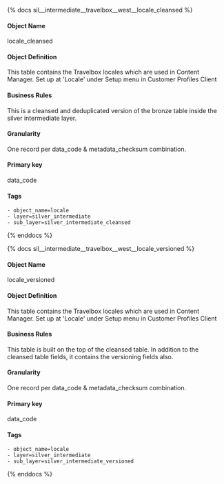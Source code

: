 {% docs sil__intermediate__travelbox__west__locale_cleansed %}

#### Object Name
locale_cleansed

#### Object Definition
This table contains the Travelbox locales which are used in Content Manager. Set up at &#39;Locale&#39; under Setup menu in Customer Profiles Client

#### Business Rules
This is a cleansed and deduplicated version of the bronze table inside the silver intermediate layer.

#### Granularity
One record per data_code & metadata_checksum combination.

#### Primary key
data_code

#### Tags
    - object_name=locale
    - layer=silver_intermediate
    - sub_layer=silver_intermediate_cleansed

{% enddocs %}

{% docs sil__intermediate__travelbox__west__locale_versioned %}

#### Object Name
locale_versioned

#### Object Definition
This table contains the Travelbox locales which are used in Content Manager. Set up at &#39;Locale&#39; under Setup menu in Customer Profiles Client

#### Business Rules
This table is built on the top of the cleansed table. In addition to the cleansed table fields, it contains the versioning fields also.

#### Granularity
One record per data_code & metadata_checksum combination.

#### Primary key
data_code

#### Tags
    - object_name=locale
    - layer=silver_intermediate
    - sub_layer=silver_intermediate_versioned

{% enddocs %}
